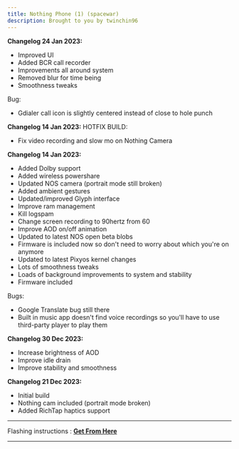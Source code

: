 ```yaml
---
title: Nothing Phone (1) (spacewar)
description: Brought to you by twinchin96
---
```


<b>Changelog 24 Jan 2023:</b>

- Improved UI
- Added BCR call recorder
- Improvements all around system
- Removed blur for time being
- Smoothness tweaks

Bug:
- Gdialer call icon is slightly centered instead of close to hole punch

<b>Changelog 14 Jan 2023:</b>
HOTFIX BUILD:
- Fix video recording and slow mo on Nothing Camera

<b>Changelog 14 Jan 2023:</b>
- Added Dolby support
- Added wireless powershare
- Updated NOS camera (portrait mode still broken)
- Added ambient gestures
- Updated/improved Glyph interface
- Improve ram management
- Kill logspam
- Change screen recording to 90hertz from 60
- Improve AOD on/off animation
- Updated to latest NOS open beta blobs
- Firmware is included now so don't need to worry about which you're on anymore
- Updated to latest Pixyos kernel changes
- Lots of smoothness tweaks
- Loads of background improvements to system and stability
- Firmware included

Bugs: 
- Google Translate bug still there
- Built in music app doesn't find voice recordings so you'll have to use third-party player to play them

<b>Changelog 30 Dec 2023:</b>
- Increase brightness of AOD
- Improve idle drain
- Improve stability and smoothness

<b>Changelog 21 Dec 2023:</b>
- Initial build
- Nothing cam included (portrait mode broken)
- Added RichTap haptics support

----
Flashing instructions : [**Get From Here**](spacewar_inst.md)

----
